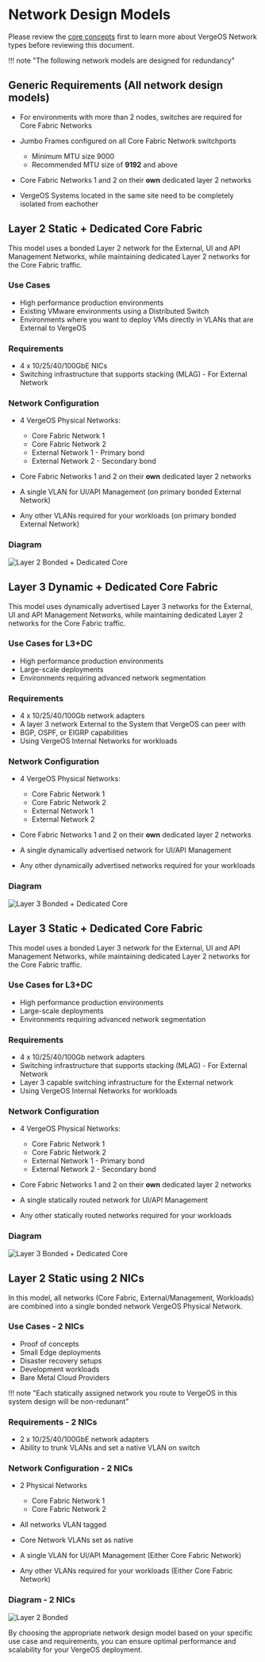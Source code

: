 # Network Design Models

Please review the [core concepts](concepts.md) first to learn more about VergeOS Network types before reviewing this document.

!!! note "The following network models are designed for redundancy"

## Generic Requirements (All network design models)

- For environments with more than 2 nodes, switches are required for Core Fabric Networks
- Jumbo Frames configured on all Core Fabric Network switchports

    * Minimum MTU size 9000
    * Recommended MTU size of **9192** and above

- Core Fabric Networks 1 and 2 on their **own** dedicated layer 2 networks
- VergeOS Systems located in the same site need to be completely isolated from eachother

## Layer 2 Static + Dedicated Core Fabric

This model uses a bonded Layer 2 network for the External, UI and API Management Networks, while maintaining dedicated Layer 2 networks for the Core Fabric traffic.

### Use Cases

- High performance production environments
- Existing VMware environments using a Distributed Switch
- Environments where you want to deploy VMs directly in VLANs that are External to VergeOS

### Requirements

- 4 x 10/25/40/100GbE NICs
- Switching infrastructure that supports stacking (MLAG) - For External Network

### Network Configuration

- 4 VergeOS Physical Networks:

    * Core Fabric Network 1
    * Core Fabric Network 2
    * External Network 1 - Primary bond
    * External Network 2 - Secondary bond

- Core Fabric Networks 1 and 2 on their **own** dedicated layer 2 networks
- A single VLAN for UI/API Management (on primary bonded External Network)
- Any other VLANs required for your workloads (on primary bonded External Network)

### Diagram

![Layer 2 Bonded + Dedicated Core](/docs/assets/layer2bonded-dc.png)

## Layer 3 Dynamic + Dedicated Core Fabric

This model uses dynamically advertised Layer 3 networks for the External, UI and API Management Networks, while maintaining dedicated Layer 2 networks for the Core Fabric traffic.

### Use Cases for L3+DC

- High performance production environments
- Large-scale deployments
- Environments requiring advanced network segmentation

### Requirements

- 4 x 10/25/40/100Gb network adapters
- A layer 3 network External to the System that VergeOS can peer with
- BGP, OSPF, or EIGRP capabilities
- Using VergeOS Internal Networks for workloads

### Network Configuration

- 4 VergeOS Physical Networks:

    * Core Fabric Network 1
    * Core Fabric Network 2
    * External Network 1
    * External Network 2

- Core Fabric Networks 1 and 2 on their **own** dedicated layer 2 networks
- A single dynamically advertised network for UI/API Management
- Any other dynamically advertised networks required for your workloads

### Diagram

![Layer 3 Bonded + Dedicated Core](/docs/assets/layer3dynamic.png)

## Layer 3 Static + Dedicated Core Fabric

This model uses a bonded Layer 3 network for the External, UI and API Management Networks, while maintaining dedicated Layer 2 networks for the Core Fabric traffic.

### Use Cases for L3+DC

- High performance production environments
- Large-scale deployments
- Environments requiring advanced network segmentation

### Requirements

- 4 x 10/25/40/100Gb network adapters
- Switching infrastructure that supports stacking (MLAG) - For External Network
- Layer 3 capable switching infrastructure for the External network
- Using VergeOS Internal Networks for workloads

### Network Configuration

- 4 VergeOS Physical Networks:

    * Core Fabric Network 1
    * Core Fabric Network 2
    * External Network 1 - Primary bond
    * External Network 2 - Secondary bond

- Core Fabric Networks 1 and 2 on their **own** dedicated layer 2 networks
- A single statically routed network for UI/API Management
- Any other statically routed networks required for your workloads

### Diagram

![Layer 3 Bonded + Dedicated Core](/docs/assets/layer3bonded-dc.png)

## Layer 2 Static using 2 NICs

In this model, all networks (Core Fabric, External/Management, Workloads) are combined into a single bonded network VergeOS Physical Network.

### Use Cases - 2 NICs

- Proof of concepts
- Small Edge deployments
- Disaster recovery setups
- Development workloads
- Bare Metal Cloud Providers

!!! note "Each statically assigned network you route to VergeOS in this system design will be non-redunant"

### Requirements - 2 NICs

- 2 x 10/25/40/100GbE network adapters
- Ability to trunk VLANs and set a native VLAN on switch

### Network Configuration - 2 NICs

- 2 Physical Networks

    * Core Fabric Network 1
    * Core Fabric Network 2

- All networks VLAN tagged
- Core Network VLANs set as native
- A single VLAN for UI/API Management (Either Core Fabric Network)
- Any other VLANs required for your workloads (Either Core Fabric Network)

### Diagram - 2 NICs

![Layer 2 Bonded](/docs/assets/2nic.png)

By choosing the appropriate network design model based on your specific use case and requirements, you can ensure optimal performance and scalability for your VergeOS deployment.
